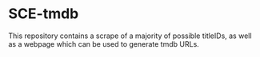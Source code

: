 # SCE-tmdb
This repository contains a scrape of a majority of possible titleIDs, as well as a webpage which can be used to generate tmdb URLs.
 
